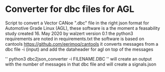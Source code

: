 # Converter for dbc files for AGL


Script to convert a Vector CANoe ".dbc" file in the right json format for Automotive Grade Linux (AGL), these software is a the moment a feasability study
created 16. May 2020 by walzert version 0.1 
the python3 requirements are noted in requirements.txt 
the software is based on cantools https://github.com/eerimoq/cantools
it converts messages from a dbc file -i (input) and add the dataheader for agl on top of the messages

'' python3 dbc2json_converter -i FILENAME.DBC '' 
will create an output with the number of messages in that dbc file and will create a signals.json 
